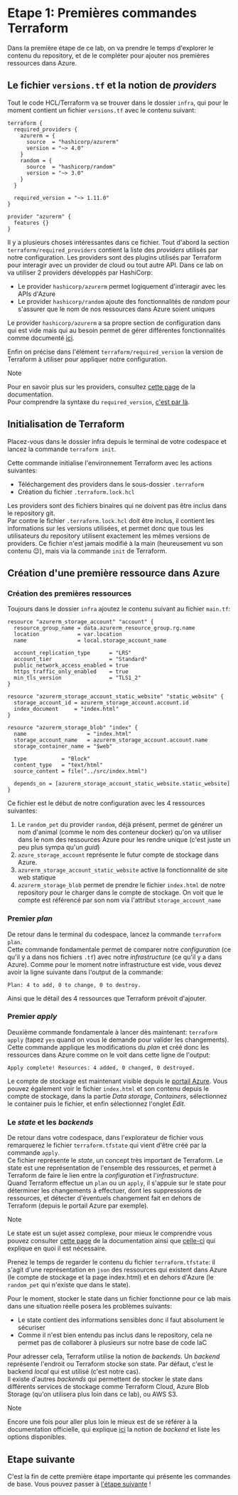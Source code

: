 # Etape 1: Premières commandes Terraform
Dans la première étape de ce lab, on va prendre le temps d'explorer le contenu du repository, et de le compléter pour ajouter nos premières ressources dans Azure.

## Le fichier `versions.tf` et la notion de _providers_
Tout le code HCL/Terraform va se trouver dans le dossier `infra`, qui pour le moment contient un fichier `versions.tf` avec le contenu suivant:
```hcl
terraform {
  required_providers {
    azurerm = {
      source  = "hashicorp/azurerm"
      version = "~> 4.0"
    }
    random = {
      source  = "hashicorp/random"
      version = "~> 3.0"
    }
  }

  required_version = "~> 1.11.0"
}

provider "azurerm" {
  features {}
}
```
Il y a plusieurs choses intéressantes dans ce fichier. Tout d'abord la section `terraform/required_providers` contient la liste des _providers_ utilisés par notre configuration. Les providers sont des plugins utilisés par Terraform pour interagir avec un provider de cloud ou tout autre API. Dans ce lab on va utiliser 2 providers développés par HashiCorp:
- Le provider `hashicorp/azurerm` permet logiquement d'interagir avec les APIs d'Azure
- Le provider `hashicorp/random` ajoute des fonctionnalités de _random_ pour s'assurer que le nom de nos ressources dans Azure soient uniques

Le provider `hashicorp/azurerm` a sa propre section de configuration dans qui est vide mais qui au besoin permet de gérer différentes fonctionnalités comme documenté [ici](https://registry.terraform.io/providers/hashicorp/azurerm/latest/docs/guides/features-block).  

Enfin on précise dans l'élément `terraform/required_version` la version de Terraform à utiliser pour appliquer notre configuration.

> [!NOTE]
> Pour en savoir plus sur les providers, consultez [cette page](https://developer.hashicorp.com/terraform/language/providers) de la documentation.  
Pour comprendre la syntaxe du `required_version`, [c'est par là](https://developer.hashicorp.com/terraform/language/expressions/version-constraints).

## Initialisation de Terraform

Placez-vous dans le dossier infra depuis le terminal de votre codespace et lancez la commande `terraform init`.  

Cette commande initialise l'environnement Terraform avec les actions suivantes:
- Téléchargement des providers dans le sous-dossier `.terraform`
- Création du fichier `.terraform.lock.hcl`

Les providers sont des fichiers binaires qui ne doivent pas être inclus dans le repository git.  
Par contre le fichier `.terraform.lock.hcl` doit être inclus, il contient les informations sur les versions utilisées, et permet donc que tous les utilisateurs du repository utilisent exactement les mêmes versions de providers. Ce fichier n'est jamais modifié à la main (heureusement vu son contenu 😉), mais via la commande `init` de Terraform.  

## Création d'une première ressource dans Azure

### Création des premières ressources
Toujours dans le dossier `infra` ajoutez le contenu suivant au fichier `main.tf`:
```hcl
resource "azurerm_storage_account" "account" {
  resource_group_name = data.azurerm_resource_group.rg.name
  location            = var.location
  name                = local.storage_account_name

  account_replication_type      = "LRS"
  account_tier                  = "Standard"
  public_network_access_enabled = true
  https_traffic_only_enabled    = true
  min_tls_version               = "TLS1_2"
}

resource "azurerm_storage_account_static_website" "static_website" {
  storage_account_id = azurerm_storage_account.account.id
  index_document     = "index.html"
}

resource "azurerm_storage_blob" "index" {
  name                   = "index.html"
  storage_account_name   = azurerm_storage_account.account.name
  storage_container_name = "$web"

  type           = "Block"
  content_type   = "text/html"
  source_content = file("../src/index.html")

  depends_on = [azurerm_storage_account_static_website.static_website]
}
```
Ce fichier est le début de notre configuration avec les 4 ressources suivantes:
1. Le `random_pet` du provider `random`, déjà présent, permet de générer un nom d'animal (comme le nom des conteneur docker) qu'on va utiliser dans le nom des ressources Azure pour les rendre unique (c'est juste un peu plus sympa qu'un _guid_)
2. `azure_storage_account` représente le futur compte de stockage dans Azure.
3. `azurerm_storage_account_static_website` active la fonctionnalité de site web statique
4. `azurerm_storage_blob` permet de prendre le fichier `index.html` de notre repository pour le charger dans le compte de stockage. On voit que le compte est référencé par son nom via l'attribut `storage_account_name`

### Premier _plan_
De retour dans le terminal du codespace, lancez la commande `terraform plan`.  
Cette commande fondamentale permet de comparer notre _configuration_ (ce qu'il y a dans nos fichiers `.tf`) avec notre _infrastructure_ (ce qu'il y a dans Azure). Comme pour le moment notre infrastructure est vide, vous devez avoir la ligne suivante dans l'output de la commande:
```
Plan: 4 to add, 0 to change, 0 to destroy.
```
Ainsi que le détail des 4 ressources que Terraform prévoit d'ajouter.

### Premier _apply_
Deuxième commande fondamentale à lancer dès maintenant: `terraform apply` (tapez `yes` quand on vous le demande pour valider les changements).  
Cette commande applique les modifications du _plan_ et créé donc les ressources dans Azure comme on le voit dans cette ligne de l'output:
```
Apply complete! Resources: 4 added, 0 changed, 0 destroyed.
``` 
Le compte de stockage est maintenant visible depuis le [portail Azure](https://portal.azure.com/#browse/Microsoft.Storage%2FStorageAccounts). 
Vous pouvez également voir le fichier `index.html` et son contenu depuis le compte de stockage, dans la partie _Data storage_, _Containers_, sélectionnez le container puis le fichier, et enfin sélectionnez l'onglet _Edit_.

### Le _state_ et les _backends_
De retour dans votre codespace, dans l'explorateur de fichier vous remarquerez le fichier `terraform.tfstate` qui vient d'être créé par la commande `apply`.  
Ce fichier représente le _state_, un concept très important de Terraform. Le state est une représentation de l'ensemble des ressources, et permet à Terraform de faire le lien entre la _configuration_ et l'_infrastructure_.  
Quand Terraform effectue un `plan` ou un `apply`, il s'appuie sur le state pour déterminer les changements à effectuer, dont les suppressions de ressources, et détecter d'éventuels changement fait en dehors de Terraform (depuis le portail Azure par exemple).  

> [!NOTE]
> Le state est un sujet assez complexe, pour mieux le comprendre vous pouvez consulter [cette page](https://developer.hashicorp.com/terraform/language/state) de la documentation ainsi que [celle-ci](https://developer.hashicorp.com/terraform/language/state/purpose) qui explique en quoi il est nécessaire.

Prenez le temps de regarder le contenu du fichier `terraform.tfstate`: il s'agit d'une représentation en `json` des ressources qui existent dans Azure (le compte de stockage et la page index.html) et en dehors d'Azure (le `random_pet` qui n'existe que dans le state).  

Pour le moment, stocker le state dans un fichier fonctionne pour ce lab mais dans une situation réelle posera les problèmes suivants:
- Le state contient des informations sensibles donc il faut absolument le sécuriser
- Comme il n'est bien entendu pas inclus dans le repository, cela ne permet pas de collaborer à plusieurs sur notre base de code IaC

Pour adresser cela, Terraform utilise la notion de _backends_. Un _backend_ représente l'endroit ou Terraform stocke son state. Par défaut, c'est le backend _local_ qui est utilisé (c'est notre cas).  
Il existe d'autres _backends_ qui permettent de stocker le state dans différents services de stockage comme Terraform Cloud, Azure Blob Storage (qu'on utilisera plus loin dans ce lab), ou AWS S3.  

> [!NOTE]
> Encore une fois pour aller plus loin le mieux est de se référer à la documentation officielle, qui explique [ici](https://developer.hashicorp.com/terraform/language/settings/backends/configuration) la notion de _backend_ et liste les options disponibles.

## Etape suivante
C'est la fin de cette première étape importante qui présente les commandes de base. Vous pouvez passer à [l'étape suivante](/docs/step02-addModule.md) !
